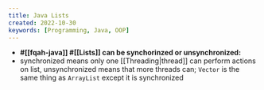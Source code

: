 ```yaml
---
title: Java Lists
created: 2022-10-30
keywords: [Programming, Java, OOP]
---
```


- **#[[fqah-java]] #[[Lists]] can be synchorinzed or unsynchronized:**
- synchronized means only one [[Threading|thread]] can perform actions on list, unsynchronized means that more threads can; `Vector` is the same thing as `ArrayList` except it is synchronized
